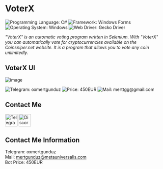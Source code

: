# VoterX

![Programming Language: C#](https://img.shields.io/badge/Programming%20Language-C%23-brightgreen?style=for-the-badge)
![Framework: Windows Forms](https://img.shields.io/badge/Framework-Windows%20Forms-brightgreen?style=for-the-badge)
![Operating System: Windows](https://img.shields.io/badge/Operating%20System-Windows-brightgreen?style=for-the-badge)
![Web Driver: Gecko Driver](https://img.shields.io/badge/Web%20Driver-Gecko%20Driver-brightgreen?style=for-the-badge)

<i>"VoterX" is an automatic voting program written in Selenium. With "VoterX" you can automatically vote for cryptocurrencies available on the Coinsniper.net website. It is a program that allows you to vote any coin unlimitedly.</i>

## VoterX UI

![image](https://user-images.githubusercontent.com/65850970/146350675-626b639e-d88a-4dc2-8953-43c2657c1dc8.png)

![Telegram: oxmertgunduz](https://img.shields.io/badge/Telegram-oxmertgunduz-brightgreen?style=for-the-badge)
![Price: 450EUR](https://img.shields.io/badge/Price-450EUR-brightgreen?style=for-the-badge)
![Mail: merttgg@gmail.com](https://img.shields.io/badge/Mail-merttgg%40gmail.com-brightgreen?style=for-the-badge)

## Contact Me

[<img alt="Telegram" width="40px" src="https://user-images.githubusercontent.com/65850970/161066540-57e804a6-526a-44cf-b3cb-359896b660a6.svg"/>](https://t.me/+POUnJKvv7LoyMTE8/)
[<img alt="Discord" width="40px" src="https://user-images.githubusercontent.com/65850970/161066043-df077e06-f9b2-4fc1-a78d-58ffae0e2812.svg"/>](https://discord.gg/TxKB47RyMc/)

## Contact Me Information

Telegram: <a>oxmertgunduz</a> <br>
Mail: mertgunduz@metauniversalis.com <br>
Bot Price: 450EUR
